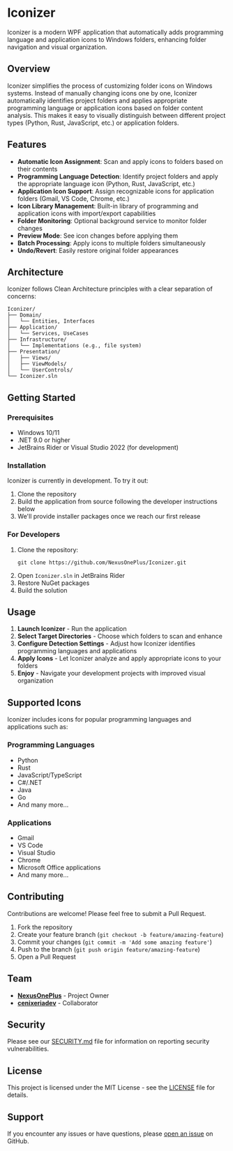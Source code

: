 # Iconizer

Iconizer is a modern WPF application that automatically adds programming language and application icons to Windows folders, enhancing folder navigation and visual organization.


## Overview

Iconizer simplifies the process of customizing folder icons on Windows systems. Instead of manually changing icons one by one, Iconizer automatically identifies project folders and applies appropriate programming language or application icons based on folder content analysis. This makes it easy to visually distinguish between different project types (Python, Rust, JavaScript, etc.) or application folders.

## Features

- **Automatic Icon Assignment**: Scan and apply icons to folders based on their contents
- **Programming Language Detection**: Identify project folders and apply the appropriate language icon (Python, Rust, JavaScript, etc.)
- **Application Icon Support**: Assign recognizable icons for application folders (Gmail, VS Code, Chrome, etc.)
- **Icon Library Management**: Built-in library of programming and application icons with import/export capabilities
- **Folder Monitoring**: Optional background service to monitor folder changes
- **Preview Mode**: See icon changes before applying them
- **Batch Processing**: Apply icons to multiple folders simultaneously
- **Undo/Revert**: Easily restore original folder appearances

## Architecture

Iconizer follows Clean Architecture principles with a clear separation of concerns:

```
Iconizer/
├── Domain/
│   └── Entities, Interfaces
├── Application/
│   └── Services, UseCases
├── Infrastructure/
│   └── Implementations (e.g., file system)
├── Presentation/
│   ├── Views/
│   ├── ViewModels/
│   └── UserControls/
└── Iconizer.sln
```

## Getting Started

### Prerequisites

- Windows 10/11
- .NET 9.0 or higher
- JetBrains Rider or Visual Studio 2022 (for development)

### Installation

Iconizer is currently in development. To try it out:

1. Clone the repository
2. Build the application from source following the developer instructions below
3. We'll provide installer packages once we reach our first release

### For Developers

1. Clone the repository:
   ```
   git clone https://github.com/NexusOnePlus/Iconizer.git
   ```
2. Open `Iconizer.sln` in JetBrains Rider
3. Restore NuGet packages
4. Build the solution

## Usage

1. **Launch Iconizer** - Run the application
2. **Select Target Directories** - Choose which folders to scan and enhance
3. **Configure Detection Settings** - Adjust how Iconizer identifies programming languages and applications
4. **Apply Icons** - Let Iconizer analyze and apply appropriate icons to your folders
5. **Enjoy** - Navigate your development projects with improved visual organization

## Supported Icons

Iconizer includes icons for popular programming languages and applications such as:

### Programming Languages
- Python
- Rust
- JavaScript/TypeScript
- C#/.NET
- Java
- Go
- And many more...

### Applications
- Gmail
- VS Code
- Visual Studio
- Chrome
- Microsoft Office applications
- And many more...

## Contributing

Contributions are welcome! Please feel free to submit a Pull Request.

1. Fork the repository
2. Create your feature branch (`git checkout -b feature/amazing-feature`)
3. Commit your changes (`git commit -m 'Add some amazing feature'`)
4. Push to the branch (`git push origin feature/amazing-feature`)
5. Open a Pull Request

## Team

- **[NexusOnePlus](https://github.com/NexusOnePlus)** - Project Owner
- **[cenixeriadev](https://github.com/cenixeriadev)** - Collaborator

## Security

Please see our [SECURITY.md](SECURITY.md) file for information on reporting security vulnerabilities.

## License

This project is licensed under the MIT License - see the [LICENSE](LICENSE) file for details.


## Support

If you encounter any issues or have questions, please [open an issue](https://github.com/NexusOnePlus/Iconizer/issues) on GitHub.
